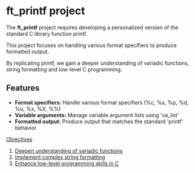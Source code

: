 # ft_printf project
The **ft_printf** project requires developing a personalized version of the standard C library function printf.

This project focuses on handling various format specifiers to produce formatted output.

By replicating printf, we gain a deeper understanding of variadic functions, string formatting and low-level C programming.
## Features
- **Format specifiers:** Handle various format specifiers (%c, %s, %p, %d, %u, %x, %X, %%)
- **Variable arguments:** Manage variable argument lists using 'va_list'
- **Formatted output:** Produce output that matches the standard 'printf' behavior

<u>Objectives<u>
1. Deepen understanding of variadic functions
2. Implement complex string formatting
3. Enhance low-level programming skills in C
